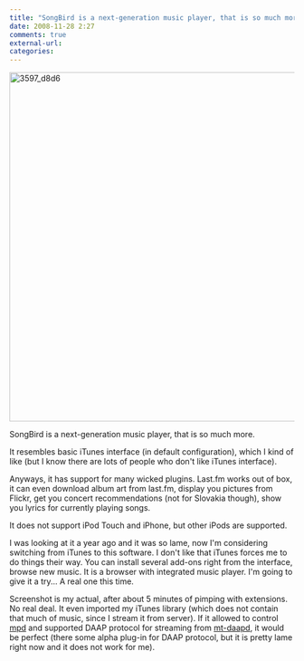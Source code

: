 ```yaml
---
title: "SongBird is a next-generation music player, that is so much more."
date: 2008-11-28 2:27
comments: true
external-url:
categories:
---
```

[<img src="http://d.asset.soup.io/asset/0180/3597_d8d6.png" width="1012" height="617" alt="3597_d8d6" />][1]

SongBird is a next-generation music player, that is so much more.  
  
It resembles basic iTunes interface (in default configuration), which I kind of like (but I know there are lots of people who don't like iTunes interface).  
  
Anyways, it has support for many wicked plugins. Last.fm works out of box, it can even download album art from last.fm, display you pictures from Flickr, get you concert recommendations (not for Slovakia though), show you lyrics for currently playing songs.  
  
It does not support iPod Touch and iPhone, but other iPods are supported.  
  
I was looking at it a year ago and it was so lame, now I'm considering switching from iTunes to this software. I don't like that iTunes forces me to do things their way. You can install several add-ons right from the interface, browse new music. It is a browser with integrated music player. I'm going to give it a try... A real one this time.  
  
Screenshot is my actual, after about 5 minutes of pimping with extensions. No real deal. It even imported my iTunes library (which does not contain that much of music, since I stream it from server). If it allowed to control [mpd][2] and supported DAAP protocol for streaming from [mt-daapd][3], it would be perfect (there some alpha plug-in for DAAP protocol, but it is pretty lame right now and it does not work for me).

  [1]: http://getsongbird.com/
  [2]: http://mpd.wikia.com/
  [3]: http://www.fireflymediaserver.org/
